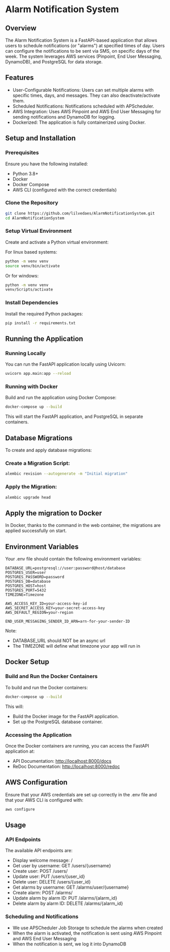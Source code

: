 # Alarm Notification System
## Overview
The Alarm Notification System is a FastAPI-based application that allows users to schedule notifications (or "alarms") at specified times of day. Users can configure the notifications to be sent via SMS, on specific days of the week. The system leverages AWS services (Pinpoint, End User Messaging, DynamoDB), and PostgreSQL for data storage.

## Features
- User-Configurable Notifications: Users can set multiple alarms with specific times, days, and messages. They can also deactivate/activate them.
- Scheduled Notifications: Notifications scheduled with APScheduler.
- AWS Integration: Uses AWS Pinpoint and AWS End User Messaging for sending notifications and DynamoDB for logging.
- Dockerized: The application is fully containerized using Docker.

## Setup and Installation
### Prerequisites
Ensure you have the following installed:

- Python 3.8+
- Docker
- Docker Compose
- AWS CLI (configured with the correct credentials)

### Clone the Repository
```bash
git clone https://github.com/lilvedaes/AlarmNotificationSystem.git
cd AlarmNotificationSystem
```

### Setup Virtual Environment
Create and activate a Python virtual environment:

For linux based systems:
```bash
python -m venv venv
source venv/bin/activate
```

Or for windows:
```bash
python -m venv venv
venv/Scripts/activate
```

### Install Dependencies
Install the required Python packages:

```bash
pip install -r requirements.txt
```

## Running the Application
### Running Locally
You can run the FastAPI application locally using Uvicorn:

```bash
uvicorn app.main:app --reload
```

### Running with Docker
Build and run the application using Docker Compose:

```bash
docker-compose up --build
```

This will start the FastAPI application, and PostgreSQL in separate containers.

## Database Migrations
To create and apply database migrations:

### Create a Migration Script:
```bash
alembic revision --autogenerate -m "Initial migration"
```

### Apply the Migration:
```bash
alembic upgrade head
```

## Apply the migration to Docker

In Docker, thanks to the command in the web container, the migrations are applied successfully on start.

## Environment Variables
Your .env file should contain the following environment variables:

```plaintext
DATABASE_URL=postgresql://user:password@host/database
POSTGRES_USER=user
POSTGRES_PASSWORD=password
POSTGRES_DB=database
POSTGRES_HOST=host
POSTGRES_PORT=5432
TIMEZONE=Timezone

AWS_ACCESS_KEY_ID=your-access-key-id
AWS_SECRET_ACCESS_KEY=your-secret-access-key
AWS_DEFAULT_REGION=your-region

END_USER_MESSAGING_SENDER_ID_ARN=arn-for-your-sender-ID
```

Note:
- DATABASE_URL should NOT be an async url
- The TIMEZONE will define what timezone your app will run in

## Docker Setup
### Build and Run the Docker Containers
To build and run the Docker containers:

```bash
docker-compose up --build
```

This will:
- Build the Docker image for the FastAPI application.
- Set up the PostgreSQL database container.

### Accessing the Application
Once the Docker containers are running, you can access the FastAPI application at:

- API Documentation: [http://localhost:8000/docs](http://localhost:8000/docs)
- ReDoc Documentation: [http://localhost:8000/redoc](http://localhost:8000/redoc)

## AWS Configuration
Ensure that your AWS credentials are set up correctly in the .env file and that your AWS CLI is configured with:

```bash
aws configure
```

## Usage
### API Endpoints
The available API endpoints are:
- Display welcome message: /
- Get user by username: GET /users/{username}
- Create user: POST /users/
- Update user: PUT /users/{user_id}
- Delete user: DELETE /users/{user_id}
- Get alarms by username: GET /alarms/user/{username}
- Create alarm: POST /alarms/
- Update alarm by alarm ID: PUT /alarms/{alarm_id}
- Delete alarm by alarm ID: DELETE /alarms/{alarm_id}

### Scheduling and Notifications
- We use APSCheduler Job Storage to schedule the alarms when created
- When the alarm is activated, the notification is sent using AWS Pinpoint and AWS End User Messaging
- When the notification is sent, we log it into DynamoDB